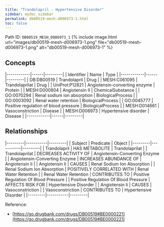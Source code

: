 ```yaml
---
title: "Trandolapril - Hypertensive Disorder"
sidebar: mydoc_sidebar
permalink: db00519-mesh-d006973-1.html
toc: false 
---
```



Path ID: `DB00519_MESH_D006973_1`
{% include image.html url="images/db00519-mesh-d006973-1.png" file="db00519-mesh-d006973-1.png" alt="db00519-mesh-d006973-1" %}

## Concepts

|------------|------|---------|
| Identifier | Name | Type    |
|------------|------|---------|
| DB:DB00519 | Trandolapril | Drug |
| MESH:C061095 | Trandolaprilat | Drug |
| UniProt:P12821 | Angiotensin-converting enzyme | Protein |
| MESH:D000804 | Angiotensin II | ChemicalSubstance |
| GO:0070294 | Renal sodium ion absorption | BiologicalProcess |
| GO:0003092 | Renal water retention | BiologicalProcess |
| GO:0045777 | Positive regulation of blood pressure | BiologicalProcess |
| MESH:D014661 | Vasoconstriction | Disease |
| MESH:D006973 | Hypertensive disorder | Disease |
|------------|------|---------|

## Relationships

|---------|-----------|---------|
| Subject | Predicate | Object  |
|---------|-----------|---------|
| Trandolapril | HAS METABOLITE | Trandolaprilat |
| Trandolaprilat | DECREASES ACTIVITY OF | Angiotensin-Converting Enzyme |
| Angiotensin-Converting Enzyme | INCREASES ABUNDANCE OF | Angiotensin Ii |
| Angiotensin Ii | CAUSES | Renal Sodium Ion Absorption |
| Renal Sodium Ion Absorption | POSITIVELY CORRELATED WITH | Renal Water Retention |
| Renal Water Retention | CONTRIBUTES TO | Positive Regulation Of Blood Pressure |
| Positive Regulation Of Blood Pressure | AFFECTS RISK FOR | Hypertensive Disorder |
| Angiotensin Ii | CAUSES | Vasoconstriction |
| Vasoconstriction | CONTRIBUTES TO | Hypertensive Disorder |
|---------|-----------|---------|

Reference: 
  - [https://go.drugbank.com/drugs/DB00519#BE0000221](https://go.drugbank.com/drugs/DB00519#BE0000221)
